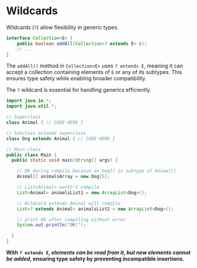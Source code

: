 # Wildcards

Wildcards (`?`) allow flexibility in generic types.

```java
interface Collection<E> {
    public boolean addAll(Collection<? extends E> c);
    // ...
}
```

The `addAll()` method in `Collection<E>` uses `? extends E`, meaning it can accept a collection containing elements of `E` or any of its subtypes. This ensures type safety while enabling broader compatibility.

The `?` wildcard is essential for handling generics efficiently.

```java
import java.io.*;
import java.util.*;

// Superclass
class Animal { // CODE HERE }

// Subclass extends superclass
class Dog extends Animal { // CODE HERE }

// Main class
public class Main {
  public static void main(String[] args) {

    // OK during compile becasue an Dog[] is subtype of Animal[]
    Animal[] animalsArray = new Dog[5];

    // List<Animal> wontn't compile
    List<Animal> animalsList1 = new ArrayList<Dog>();

    // Wildcard extends Aminal will compile
    List<? extends Animal> animalsList2 = new ArrayList<Dog>();

    // print OK after compiling without error
    System.out.println("OK!");

  }
}
```

**With `? extends E`, _elements can be read from it, but new elements cannot be added_, ensuring type safety by preventing incompatible insertions.**
